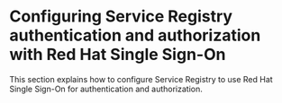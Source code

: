# Configuring Service Registry authentication and authorization with Red Hat Single Sign-On

This section explains how to configure Service Registry to use Red Hat Single Sign-On for authentication and authorization.

